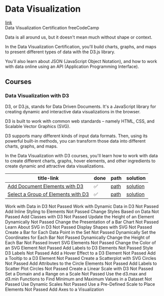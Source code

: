 # Data Visualization
[link](https://www.freecodecamp.org/learn/data-visualization/)
<br>
Data Visualization Certification freeCodeCamp

Data is all around us, but it doesn't mean much without shape or context.

In the Data Visualization Certification, you'll build charts, graphs, and maps to present different types of data with the D3.js library.

You'll also learn about JSON (JavaScript Object Notation), and how to work with data online using an API (Application Programming Interface).

## Courses
### Data Visualization with D3
D3, or D3.js, stands for Data Driven Documents. It's a JavaScript library for creating dynamic and interactive data visualizations in the browser.

D3 is built to work with common web standards – namely HTML, CSS, and Scalable Vector Graphics (SVG).

D3 supports many different kinds of input data formats. Then, using its powerful built-in methods, you can transform those data into different charts, graphs, and maps.

In the Data Visualization with D3 courses, you'll learn how to work with data to create different charts, graphs, hover elements, and other ingredients to create dynamic and attractive data visualizations.

| title-link | done | path | solution |
| --- | --- | --- | --- |
| [Add Document Elements with D3](https://www.freecodecamp.org/learn/data-visualization/data-visualization-with-d3/add-document-elements-with-d3) | ✅ | [path](./d3/addDocumentElementsWithD3/) | [solution](./d3/addDocumentElementsWithD3/solution.html) |
| [Select a Group of Elements with D3](https://www.freecodecamp.org/learn/data-visualization/data-visualization-with-d3/select-a-group-of-elements-with-d3) | ✅ | [path](./d3/selectAGroupOfElementsWithD3/) | [solution](./d3/selectAGroupOfElementsWithD3/solution.html) |

Work with Data in D3
Not Passed
Work with Dynamic Data in D3
Not Passed
Add Inline Styling to Elements
Not Passed
Change Styles Based on Data
Not Passed
Add Classes with D3
Not Passed
Update the Height of an Element Dynamically
Not Passed
Change the Presentation of a Bar Chart
Not Passed
Learn About SVG in D3
Not Passed
Display Shapes with SVG
Not Passed
Create a Bar for Each Data Point in the Set
Not Passed
Dynamically Set the Coordinates for Each Bar
Not Passed
Dynamically Change the Height of Each Bar
Not Passed
Invert SVG Elements
Not Passed
Change the Color of an SVG Element
Not Passed
Add Labels to D3 Elements
Not Passed
Style D3 Labels
Not Passed
Add a Hover Effect to a D3 Element
Not Passed
Add a Tooltip to a D3 Element
Not Passed
Create a Scatterplot with SVG Circles
Not Passed
Add Attributes to the Circle Elements
Not Passed
Add Labels to Scatter Plot Circles
Not Passed
Create a Linear Scale with D3
Not Passed
Set a Domain and a Range on a Scale
Not Passed
Use the d3.max and d3.min Functions to Find Minimum and Maximum Values in a Dataset
Not Passed
Use Dynamic Scales
Not Passed
Use a Pre-Defined Scale to Place Elements
Not Passed
Add Axes to a Visualization

